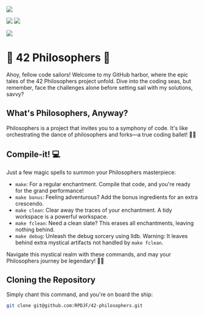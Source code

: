 ![](https://img.shields.io/github/languages/code-size/rpdjf/42-philosophers?color=5BCFFF)

![](https://img.shields.io/badge/windows%20terminal-4D4D4D?style=for-the-badge&logo=windows%20terminal&logoColor=white)
![](https://img.shields.io/badge/WSL-0a97f5?style=for-the-badge&logo=linux&logoColor=white)

![](	https://img.shields.io/badge/mac%20os-000000?style=for-the-badge&logo=apple&logoColor=white)
# 🚀 42 Philosophers 🚀
Ahoy, fellow code sailors! Welcome to my GitHub harbor, where the epic tales of the 42 Philosophers project unfold. Dive into the coding seas, but remember, face the challenges alone before setting sail with my solutions, savvy?

## What's Philosophers, Anyway?
Philosophers is a project that invites you to a symphony of code. It's like orchestrating the dance of philosophers and forks—a true coding ballet! 💃🍴

## Compile-it! 💻

Just a few magic spells to summon your Philosophers masterpiece:

- `make`: For a regular enchantment. Compile that code, and you're ready for the grand performance!
- `make bonus`: Feeling adventurous? Add the bonus ingredients for an extra crescendo.
- `make clean`: Clear away the traces of your enchantment. A tidy workspace is a powerful workspace.
- `make fclean`: Need a clean slate? This erases all enchantments, leaving nothing behind.
- `make debug`: Unleash the debug sorcery using lldb. Warning: It leaves behind extra mystical artifacts not handled by `make fclean`.

Navigate this mystical realm with these commands, and may your Philosophers journey be legendary! 🌟🔮

## Cloning the Repository
Simply chant this command, and you're on board the ship:
```bash
git clone git@github.com:RPDJF/42-philosophers.git
```